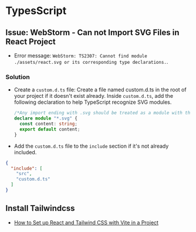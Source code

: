 # TypesScript

## Issue: WebStorm - Can not Import SVG Files in React Project

* Error message: `WebStorm: TS2307: Cannot find module ./assets/react.svg or its corresponding type declarations.`.

### Solution

* Create a `custom.d.ts` file: Create a file named custom.d.ts in the root of your project if it doesn't exist already.
  Inside `custom.d.ts`, add the following declaration to help TypeScript recognize SVG modules.

  ```typescript
  /*Any import ending with .svg should be treated as a module with the specified content.*/
  declare module "*.svg" {
    const content: string;
    export default content;
  }
  ```

* Add the `custom.d.ts` file to the `include` section if it's not already included.

```json
{
  "include": [
    "src",
    "custom.d.ts"
  ]
}
```

## Install Tailwindcss

* [How to Set up React and Tailwind CSS with Vite in a Project](https://www.freecodecamp.org/news/how-to-install-tailwindcss-in-react/)